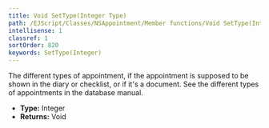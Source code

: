 ```yaml
---
title: Void SetType(Integer Type)
path: /EJScript/Classes/NSAppointment/Member functions/Void SetType(Integer p_0)
intellisense: 1
classref: 1
sortOrder: 820
keywords: SetType(Integer)
---
```



The different types of appointment, if the appointment is supposed to be shown in the diary or checklist, or if it's a document. See the different types of appointments in the database manual.



* **Type:** Integer
* **Returns:** Void


